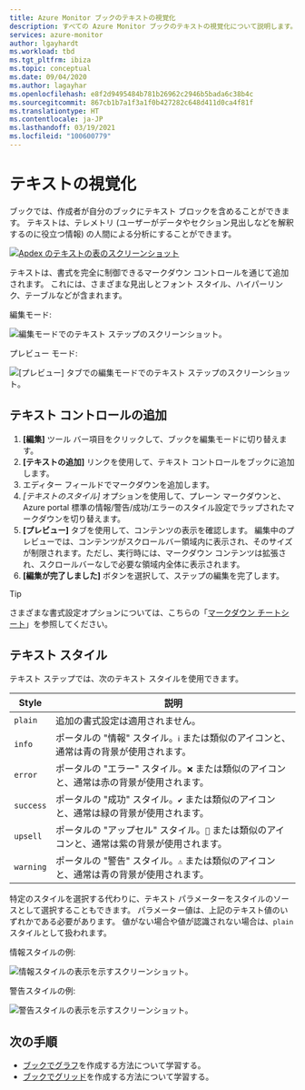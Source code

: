 ```yaml
---
title: Azure Monitor ブックのテキストの視覚化
description: すべての Azure Monitor ブックのテキストの視覚化について説明します。
services: azure-monitor
author: lgayhardt
ms.workload: tbd
ms.tgt_pltfrm: ibiza
ms.topic: conceptual
ms.date: 09/04/2020
ms.author: lagayhar
ms.openlocfilehash: e8f2d9495484b781b26962c2946b5bada6c38b4c
ms.sourcegitcommit: 867cb1b7a1f3a1f0b427282c648d411d0ca4f81f
ms.translationtype: HT
ms.contentlocale: ja-JP
ms.lasthandoff: 03/19/2021
ms.locfileid: "100600779"
---
```

# <a name="text-visualizations"></a>テキストの視覚化

ブックでは、作成者が自分のブックにテキスト ブロックを含めることができます。 テキストは、テレメトリ (ユーザーがデータやセクション見出しなどを解釈するのに役立つ情報) の人間による分析にすることができます。

[![Apdex のテキストの表のスクリーンショット](./media/workbooks-text-visualizations/apdex.png)](./media/workbooks-text-visualizations/apdex.png#lightbox)

テキストは、書式を完全に制御できるマークダウン コントロールを通じて追加されます。 これには、さまざまな見出しとフォント スタイル、ハイパーリンク、テーブルなどが含まれます。

編集モード:

![編集モードでのテキスト ステップのスクリーンショット。](./media/workbooks-text-visualizations/text-edit-mode.png)

プレビュー モード:

![[プレビュー] タブでの編集モードでのテキスト ステップのスクリーンショット。](./media/workbooks-text-visualizations/text-edit-mode-preview.png)

## <a name="add-a-text-control"></a>テキスト コントロールの追加

1. **[編集]** ツール バー項目をクリックして、ブックを編集モードに切り替えます。
2. **[テキストの追加]** リンクを使用して、テキスト コントロールをブックに追加します。
3. エディター フィールドでマークダウンを追加します。
4. *[テキストのスタイル]* オプションを使用して、プレーン マークダウンと、Azure portal 標準の情報/警告/成功/エラーのスタイル設定でラップされたマークダウンを切り替えます。
5. **[プレビュー]** タブを使用して、コンテンツの表示を確認します。 編集中のプレビューでは、コンテンツがスクロールバー領域内に表示され、そのサイズが制限されます。ただし、実行時には、マークダウン コンテンツは拡張され、スクロールバーなしで必要な領域内全体に表示されます。
6. **[編集が完了しました]** ボタンを選択して、ステップの編集を完了します。

> [!TIP]
> さまざまな書式設定オプションについては、こちらの「[マークダウン チートシート](https://github.com/adam-p/markdown-here/wiki/Markdown-Cheatsheet)」を参照してください。

## <a name="text-styles"></a>テキスト スタイル

テキスト ステップでは、次のテキスト スタイルを使用できます。

| Style     | 説明                                                                               |
|-----------|-------------------------------------------------------------------------------------------|
| `plain`   | 追加の書式設定は適用されません。                                                      |
| `info`    | ポータルの "情報" スタイル。`ℹ` または類似のアイコンと、通常は青の背景が使用されます。      |
| `error`   | ポータルの "エラー" スタイル。`❌` または類似のアイコンと、通常は赤の背景が使用されます。     |
| `success` | ポータルの "成功" スタイル。`✔` または類似のアイコンと、通常は緑の背景が使用されます。  |
| `upsell`  | ポータルの "アップセル" スタイル。`🚀` または類似のアイコンと、通常は紫の背景が使用されます。 |
| `warning` | ポータルの "警告" スタイル。`⚠` または類似のアイコンと、通常は青の背景が使用されます。   |

特定のスタイルを選択する代わりに、テキスト パラメーターをスタイルのソースとして選択することもできます。 パラメーター値は、上記のテキスト値のいずれかである必要があります。 値がない場合や値が認識されない場合は、`plain` スタイルとして扱われます。

情報スタイルの例:

![情報スタイルの表示を示すスクリーンショット。](./media/workbooks-text-visualizations/text-preview-info-style.png)

警告スタイルの例:

![警告スタイルの表示を示すスクリーンショット。](./media/workbooks-text-visualizations/text-warning-style.png)

## <a name="next-steps"></a>次の手順

* [ブックでグラフ](workbooks-chart-visualizations.md)を作成する方法について学習する。
* [ブックでグリッド](workbooks-grid-visualizations.md)を作成する方法について学習する。

